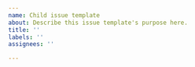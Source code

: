 ```yaml
---
name: Child issue template
about: Describe this issue template's purpose here.
title: ''
labels: ''
assignees: ''

---
```



